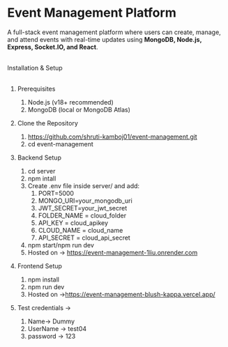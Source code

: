# Event Management Platform

A full-stack event management platform where users can create, manage, and attend events with real-time updates using **MongoDB, Node.js, Express, Socket.IO, and React**. <br></br>

 Installation & Setup<br></br>
1. Prerequisites  
   1. Node.js (v18+ recommended) 
   2. MongoDB (local or MongoDB Atlas)

2. Clone the Repository
   1.  https://github.com/shruti-kamboj01/event-management.git 
   2.  cd event-management

3. Backend Setup 
   1. cd server 
   2. npm intall 
   3. Create .env file inside server/ and add: 
      1. PORT=5000 
      1. MONGO_URI=your_mongodb_uri 
      3. JWT_SECRET=your_jwt_secret 
      4. FOLDER_NAME = cloud_folder 
      5. API_KEY = cloud_apikey 
      5. CLOUD_NAME = cloud_name 
      7. API_SECRET = cloud_api_secret 
   4. npm start/npm run dev
   5. Hosted on -> https://event-management-1liu.onrender.com

4. Frontend Setup
   1. npm install
   2. npm run dev
   3. Hosted on ->https://event-management-blush-kappa.vercel.app/

5. Test credentials ->
   1. Name-> Dummy
   2. UserName -> test04
   3. password -> 123

   
